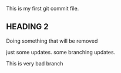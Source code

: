 This is my first git commit file.

## HEADING 2
Doing something that will be removed

  
  just some updates. some branching updates.


This is very bad branch 